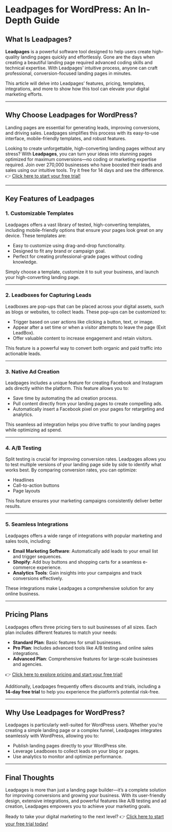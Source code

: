 # Leadpages for WordPress: An In-Depth Guide

## What Is Leadpages?

**Leadpages** is a powerful software tool designed to help users create high-quality landing pages quickly and effortlessly. Gone are the days when creating a beautiful landing page required advanced coding skills and technical expertise. With Leadpages’ intuitive process, anyone can craft professional, conversion-focused landing pages in minutes. 

This article will delve into Leadpages’ features, pricing, templates, integrations, and more to show how this tool can elevate your digital marketing efforts.

---

## Why Choose Leadpages for WordPress?

Landing pages are essential for generating leads, improving conversions, and driving sales. Leadpages simplifies this process with its easy-to-use interface, mobile-friendly templates, and robust features.

Looking to create unforgettable, high-converting landing pages without any stress? With **Leadpages**, you can turn your ideas into stunning pages optimized for maximum conversions—no coding or marketing expertise required. Join over 270,000 businesses who have boosted their leads and sales using our intuitive tools. Try it free for 14 days and see the difference. 👉 [Click here to start your free trial!](https://bit.ly/LEadPages)

---

## Key Features of Leadpages

### 1. **Customizable Templates**
Leadpages offers a vast library of tested, high-converting templates, including mobile-friendly options that ensure your pages look great on any device. These templates are:

- Easy to customize using drag-and-drop functionality.
- Designed to fit any brand or campaign goal.
- Perfect for creating professional-grade pages without coding knowledge.

Simply choose a template, customize it to suit your business, and launch your high-converting landing page.

---

### 2. **Leadboxes for Capturing Leads**
Leadboxes are pop-ups that can be placed across your digital assets, such as blogs or websites, to collect leads. These pop-ups can be customized to:

- Trigger based on user actions like clicking a button, text, or image.
- Appear after a set time or when a visitor attempts to leave the page (Exit LeadBox).
- Offer valuable content to increase engagement and retain visitors.

This feature is a powerful way to convert both organic and paid traffic into actionable leads.

---

### 3. **Native Ad Creation**
Leadpages includes a unique feature for creating Facebook and Instagram ads directly within the platform. This feature allows you to:

- Save time by automating the ad creation process.
- Pull content directly from your landing pages to create compelling ads.
- Automatically insert a Facebook pixel on your pages for retargeting and analytics.

This seamless ad integration helps you drive traffic to your landing pages while optimizing ad spend.

---

### 4. **A/B Testing**
Split testing is crucial for improving conversion rates. Leadpages allows you to test multiple versions of your landing page side by side to identify what works best. By comparing conversion rates, you can optimize:

- Headlines
- Call-to-action buttons
- Page layouts

This feature ensures your marketing campaigns consistently deliver better results.

---

### 5. **Seamless Integrations**
Leadpages offers a wide range of integrations with popular marketing and sales tools, including:

- **Email Marketing Software**: Automatically add leads to your email list and trigger sequences.
- **Shopify**: Add buy buttons and shopping carts for a seamless e-commerce experience.
- **Analytics Tools**: Gain insights into your campaigns and track conversions effectively.

These integrations make Leadpages a comprehensive solution for any online business.

---

## Pricing Plans

Leadpages offers three pricing tiers to suit businesses of all sizes. Each plan includes different features to match your needs:

- **Standard Plan**: Basic features for small businesses.
- **Pro Plan**: Includes advanced tools like A/B testing and online sales integrations.
- **Advanced Plan**: Comprehensive features for large-scale businesses and agencies.

👉 [Click here to explore pricing and start your free trial!](https://bit.ly/LEadPages)

Additionally, Leadpages frequently offers discounts and trials, including a **14-day free trial** to help you experience the platform’s potential risk-free.

---

## Why Use Leadpages for WordPress?

Leadpages is particularly well-suited for WordPress users. Whether you’re creating a simple landing page or a complex funnel, Leadpages integrates seamlessly with WordPress, allowing you to:

- Publish landing pages directly to your WordPress site.
- Leverage Leadboxes to collect leads on your blog or pages.
- Use analytics to monitor and optimize performance.

---

## Final Thoughts

Leadpages is more than just a landing page builder—it’s a complete solution for improving conversions and growing your business. With its user-friendly design, extensive integrations, and powerful features like A/B testing and ad creation, Leadpages empowers you to achieve your marketing goals.

Ready to take your digital marketing to the next level? 👉 [Click here to start your free trial today!](https://bit.ly/LEadPages)
